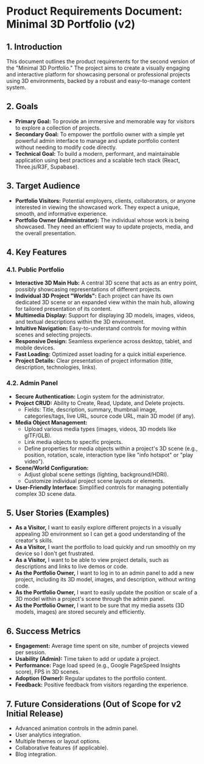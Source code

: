# Product Requirements Document: Minimal 3D Portfolio (v2)

## 1. Introduction

This document outlines the product requirements for the second version of the "Minimal 3D Portfolio." The project aims to create a visually engaging and interactive platform for showcasing personal or professional projects using 3D environments, backed by a robust and easy-to-manage content system.

## 2. Goals

*   **Primary Goal:** To provide an immersive and memorable way for visitors to explore a collection of projects.
*   **Secondary Goal:** To empower the portfolio owner with a simple yet powerful admin interface to manage and update portfolio content without needing to modify code directly.
*   **Technical Goal:** To build a modern, performant, and maintainable application using best practices and a scalable tech stack (React, Three.js/R3F, Supabase).

## 3. Target Audience

*   **Portfolio Visitors:** Potential employers, clients, collaborators, or anyone interested in viewing the showcased work. They expect a unique, smooth, and informative experience.
*   **Portfolio Owner (Administrator):** The individual whose work is being showcased. They need an efficient way to update projects, media, and the overall presentation.

## 4. Key Features

### 4.1. Public Portfolio

*   **Interactive 3D Main Hub:** A central 3D scene that acts as an entry point, possibly showcasing representations of different projects.
*   **Individual 3D Project "Worlds":** Each project can have its own dedicated 3D scene or an expanded view within the main hub, allowing for tailored presentation of its content.
*   **Multimedia Display:** Support for displaying 3D models, images, videos, and textual descriptions within the 3D environment.
*   **Intuitive Navigation:** Easy-to-understand controls for moving within scenes and selecting projects.
*   **Responsive Design:** Seamless experience across desktop, tablet, and mobile devices.
*   **Fast Loading:** Optimized asset loading for a quick initial experience.
*   **Project Details:** Clear presentation of project information (title, description, technologies, links).

### 4.2. Admin Panel

*   **Secure Authentication:** Login system for the administrator.
*   **Project CRUD:** Ability to Create, Read, Update, and Delete projects.
    *   Fields: Title, description, summary, thumbnail image, categories/tags, live URL, source code URL, main 3D model (if any).
*   **Media Object Management:**
    *   Upload various media types (images, videos, 3D models like glTF/GLB).
    *   Link media objects to specific projects.
    *   Define properties for media objects within a project's 3D scene (e.g., position, rotation, scale, interaction type like "info hotspot" or "play video").
*   **Scene/World Configuration:**
    *   Adjust global scene settings (lighting, background/HDRI).
    *   Customize individual project scene layouts or elements.
*   **User-Friendly Interface:** Simplified controls for managing potentially complex 3D scene data.

## 5. User Stories (Examples)

*   **As a Visitor,** I want to easily explore different projects in a visually appealing 3D environment so I can get a good understanding of the creator's skills.
*   **As a Visitor,** I want the portfolio to load quickly and run smoothly on my device so I don't get frustrated.
*   **As a Visitor,** I want to be able to view project details, such as descriptions and links to live demos or code.
*   **As the Portfolio Owner,** I want to log in to an admin panel to add a new project, including its 3D model, images, and description, without writing code.
*   **As the Portfolio Owner,** I want to easily update the position or scale of a 3D model within a project's scene through the admin panel.
*   **As the Portfolio Owner,** I want to be sure that my media assets (3D models, images) are stored securely and efficiently.

## 6. Success Metrics

*   **Engagement:** Average time spent on site, number of projects viewed per session.
*   **Usability (Admin):** Time taken to add or update a project.
*   **Performance:** Page load speed (e.g., Google PageSpeed Insights score), FPS in 3D scenes.
*   **Adoption (Owner):** Regular updates to the portfolio content.
*   **Feedback:** Positive feedback from visitors regarding the experience.

## 7. Future Considerations (Out of Scope for v2 Initial Release)

*   Advanced animation controls in the admin panel.
*   User analytics integration.
*   Multiple themes or layout options.
*   Collaborative features (if applicable).
*   Blog integration. 